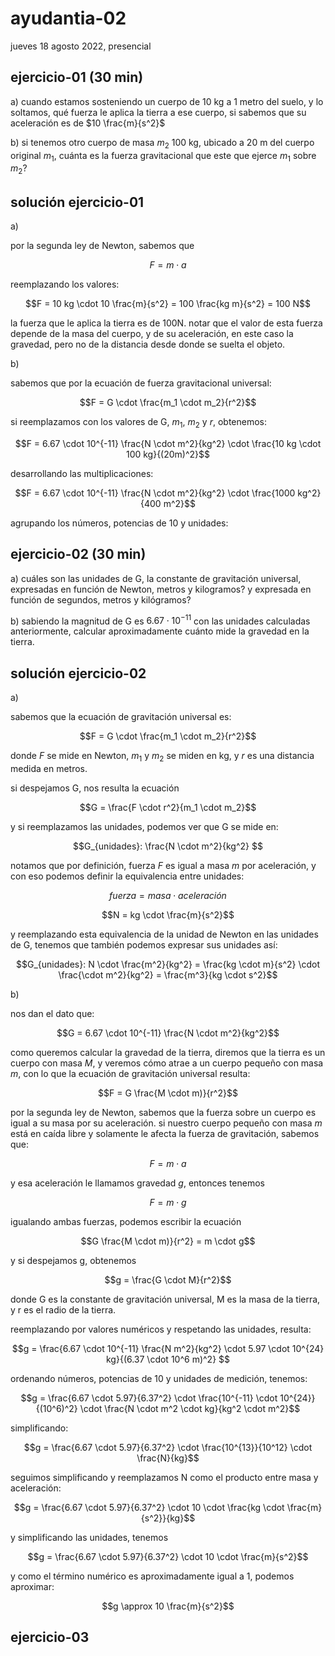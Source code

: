 # ayudantia-02

jueves 18 agosto 2022, presencial

## ejercicio-01 (30 min)

a) cuando estamos sosteniendo un cuerpo de 10 kg a 1 metro del suelo, y lo soltamos, qué fuerza le aplica la tierra a ese cuerpo, si sabemos que su aceleración es de $10 \frac{m}{s^2}$

b) si tenemos otro cuerpo de masa $m_2$ 100 kg, ubicado a 20 m del cuerpo original $m_1$, cuánta es la fuerza gravitacional que este que ejerce $m_1$ sobre $m_2$?

## solución ejercicio-01

a)

por la segunda ley de Newton, sabemos que

$$F = m \cdot a$$

reemplazando los valores:

$$F = 10 kg \cdot 10 \frac{m}{s^2} = 100 \frac{kg m}{s^2} = 100 N$$

la fuerza que le aplica la tierra es de 100N. notar que el valor de esta fuerza depende de la masa del cuerpo, y de su aceleración, en este caso la gravedad, pero no de la distancia desde donde se suelta el objeto.

b)

sabemos que por la ecuación de fuerza gravitacional universal:

$$F = G \cdot \frac{m_1 \cdot m_2}{r^2}$$

si reemplazamos con los valores de G, $m_1$, $m_2$ y $r$, obtenemos:

$$F = 6.67 \cdot 10^{-11} \frac{N \cdot m^2}{kg^2} \cdot \frac{10 kg \cdot 100 kg}{(20m)^2}$$

desarrollando las multiplicaciones:

$$F = 6.67 \cdot 10^{-11} \frac{N \cdot m^2}{kg^2} \cdot \frac{1000 kg^2}{400 m^2}$$

agrupando los números, potencias de 10 y unidades:

## ejercicio-02 (30 min)

a) cuáles son las unidades de G, la constante de gravitación universal, expresadas en función de Newton, metros y kilogramos? y expresada en función de segundos, metros y kilógramos?

b) sabiendo la magnitud de G es $6.67 \cdot 10^{-11}$ con las unidades calculadas anteriormente, calcular aproximadamente cuánto mide la gravedad en la tierra.

## solución ejercicio-02

a)

sabemos que la ecuación de gravitación universal es:

$$F = G \cdot \frac{m_1 \cdot m_2}{r^2}$$

donde $F$ se mide en Newton, $m_1$ y $m_2$ se miden en kg, y $r$ es una distancia medida en metros.

si despejamos G, nos resulta la ecuación

$$G = \frac{F \cdot r^2}{m_1 \cdot m_2}$$

y si reemplazamos las unidades, podemos ver que G se mide en:

$$G_{unidades}: \frac{N \cdot m^2}{kg^2} $$

notamos que por definición, fuerza $F$ es igual a masa $m$ por aceleración, y con eso podemos definir la equivalencia entre unidades:

$$fuerza = masa \cdot aceleración$$

$$N = kg \cdot \frac{m}{s^2}$$

y reemplazando esta equivalencia de la unidad de Newton en las unidades de G, tenemos que también podemos expresar sus unidades así:

$$G_{unidades}: N \cdot \frac{m^2}{kg^2} = \frac{kg \cdot m}{s^2} \cdot \frac{\cdot m^2}{kg^2} = \frac{m^3}{kg \cdot s^2}$$

b)

nos dan el dato que:

$$G = 6.67 \cdot 10^{-11} \frac{N \cdot m^2}{kg^2}$$

como queremos calcular la gravedad de la tierra, diremos que la tierra es un cuerpo con masa $M$, y veremos cómo atrae a un cuerpo pequeño con masa $m$, con lo que la ecuación de gravitación universal resulta:

$$F = G \frac{M \cdot m)}{r^2}$$

por la segunda ley de Newton, sabemos que la fuerza sobre un cuerpo es igual a su masa por su aceleración. si nuestro cuerpo pequeño con masa $m$ está en caída libre y solamente le afecta la fuerza de gravitación, sabemos que:

$$F = m \cdot a$$

y esa aceleración le llamamos gravedad $g$, entonces tenemos

$$F = m \cdot g$$

igualando ambas fuerzas, podemos escribir la ecuación

$$G \frac{M \cdot m)}{r^2} =  m \cdot g$$

y si despejamos g, obtenemos

$$g = \frac{G \cdot M}{r^2}$$

donde G es la constante de gravitación universal, M es la masa de la tierra, y r es el radio de la tierra.

reemplazando por valores numéricos y respetando las unidades, resulta:

$$g = \frac{6.67 \cdot 10^{-11} \frac{N m^2}{kg^2} \cdot 5.97 \cdot 10^{24} kg}{(6.37 \cdot 10^6 m)^2} $$

ordenando números, potencias de 10 y unidades de medición, tenemos:

$$g = \frac{6.67 \cdot 5.97}{6.37^2} \cdot \frac{10^{-11} \cdot 10^{24}}{(10^6)^2} \cdot \frac{N \cdot m^2 \cdot kg}{kg^2 \cdot m^2}$$

simplificando:

$$g = \frac{6.67 \cdot 5.97}{6.37^2} \cdot \frac{10^{13}}{10^12} \cdot \frac{N}{kg}$$

seguimos simplificando y reemplazamos N como el producto entre masa y aceleración:

$$g = \frac{6.67 \cdot 5.97}{6.37^2} \cdot 10 \cdot \frac{kg \cdot \frac{m}{s^2}}{kg}$$

y simplificando las unidades, tenemos

$$g = \frac{6.67 \cdot 5.97}{6.37^2} \cdot 10 \cdot \frac{m}{s^2}$$

y como el término numérico es aproximadamente igual a 1, podemos aproximar:

$$g \approx 10 \frac{m}{s^2}$$

## ejercicio-03
